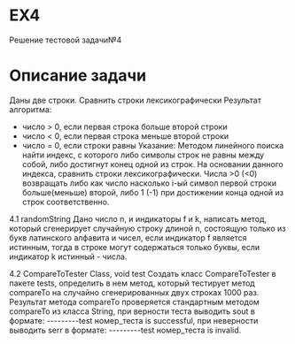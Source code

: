 # EX4
Решение тестовой задачи№4 
# Описание задачи

Даны две строки. Сравнить строки лексикографически
Результат алгоритма:
- число > 0, если первая строка больше второй строки
- число < 0, если первая строка меньше второй строки
- число = 0, если строки равны
Указание:
Методом линейного поиска найти индекс, с которого либо символы строк не равны между собой, либо достигнут конец одной из строк. На основании данного индекса, сравнить строки лексикографически.
Числа >0 (<0) возвращать либо как число насколько i-ый символ первой строки больше(меньше) второй, либо 1 (-1) при достижении конца одной из строк соответственно.

4.1 randomString
Дано число n, и индикаторы f и k, написать метод, который сгенерирует случайную строку длиной n, состоящую только из букв латинского алфавита и чисел, если индикатор f является истинным, тогда в строке могут содержаться только буквы, если индикатор k истинный - числа.

4.2 CompareToTester Class, void test
Создать класс CompareToTester в пакете tests, определить в нем метод, который тестирует метод compareTo на случайно сгенерированных двух строках 1000 раз. Результат метода compareTo проверяется стандартным методом compareTo из класса String, при верности теста выводить sout в формате: ---------test номер_теста is successful, при неверности выводить serr в формате: ---------test номер_теста is invalid.

